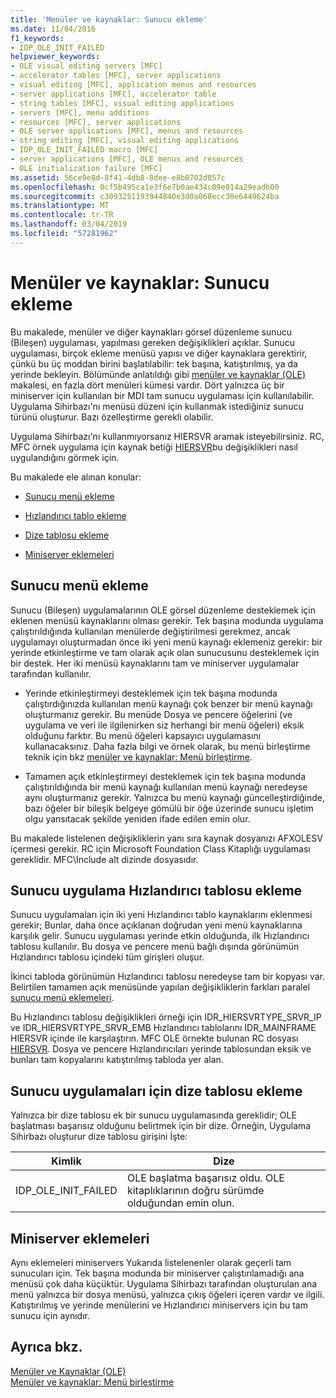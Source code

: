 ```yaml
---
title: 'Menüler ve kaynaklar: Sunucu ekleme'
ms.date: 11/04/2016
f1_keywords:
- IDP_OLE_INIT_FAILED
helpviewer_keywords:
- OLE visual editing servers [MFC]
- accelerator tables [MFC], server applications
- visual editing [MFC], application menus and resources
- server applications [MFC], accelerator table
- string tables [MFC], visual editing applications
- servers [MFC], menu additions
- resources [MFC], server applications
- OLE server applications [MFC], menus and resources
- string editing [MFC], visual editing applications
- IDP_OLE_INIT_FAILED macro [MFC]
- server applications [MFC], OLE menus and resources
- OLE initialization failure [MFC]
ms.assetid: 56ce9e8d-8f41-4db8-8dee-e8b0702d057c
ms.openlocfilehash: 0cf5b495ca1e3f6e7b0ae434c09e014a29eadb00
ms.sourcegitcommit: c3093251193944840e3d0a068ecc30e6449624ba
ms.translationtype: MT
ms.contentlocale: tr-TR
ms.lasthandoff: 03/04/2019
ms.locfileid: "57281962"
---
```

# <a name="menus-and-resources-server-additions"></a>Menüler ve kaynaklar: Sunucu ekleme

Bu makalede, menüler ve diğer kaynakları görsel düzenleme sunucu (Bileşen) uygulaması, yapılması gereken değişiklikleri açıklar. Sunucu uygulaması, birçok ekleme menüsü yapısı ve diğer kaynaklara gerektirir, çünkü bu üç moddan birini başlatılabilir: tek başına, katıştırılmış, ya da yerinde bekleyin. Bölümünde anlatıldığı gibi [menüler ve kaynaklar (OLE)](../mfc/menus-and-resources-ole.md) makalesi, en fazla dört menüleri kümesi vardır. Dört yalnızca üç bir miniserver için kullanılan bir MDI tam sunucu uygulaması için kullanılabilir. Uygulama Sihirbazı'nı menüsü düzeni için kullanmak istediğiniz sunucu türünü oluşturur. Bazı özelleştirme gerekli olabilir.

Uygulama Sihirbazı'nı kullanmıyorsanız HIERSVR aramak isteyebilirsiniz. RC, MFC örnek uygulama için kaynak betiği [HIERSVR](../visual-cpp-samples.md)bu değişiklikleri nasıl uygulandığını görmek için.

Bu makalede ele alınan konular:

- [Sunucu menü ekleme](#_core_server_menu_additions)

- [Hızlandırıcı tablo ekleme](#_core_server_application_accelerator_table_additions)

- [Dize tablosu ekleme](../mfc/menus-and-resources-container-additions.md)

- [Miniserver eklemeleri](#_core_mini.2d.server_additions)

##  <a name="_core_server_menu_additions"></a> Sunucu menü ekleme

Sunucu (Bileşen) uygulamalarının OLE görsel düzenleme desteklemek için eklenen menüsü kaynaklarını olması gerekir. Tek başına modunda uygulama çalıştırıldığında kullanılan menülerde değiştirilmesi gerekmez, ancak uygulamayı oluşturmadan önce iki yeni menü kaynağı eklemeniz gerekir: bir yerinde etkinleştirme ve tam olarak açık olan sunucusunu desteklemek için bir destek. Her iki menüsü kaynaklarını tam ve miniserver uygulamalar tarafından kullanılır.

- Yerinde etkinleştirmeyi desteklemek için tek başına modunda çalıştırdığınızda kullanılan menü kaynağı çok benzer bir menü kaynağı oluşturmanız gerekir. Bu menüde Dosya ve pencere öğelerini (ve uygulama ve veri ile ilgilenirken siz herhangi bir menü öğeleri) eksik olduğunu farktır. Bu menü öğeleri kapsayıcı uygulamasını kullanacaksınız. Daha fazla bilgi ve örnek olarak, bu menü birleştirme teknik için bkz [menüler ve kaynaklar: Menü birleştirme](../mfc/menus-and-resources-menu-merging.md).

- Tamamen açık etkinleştirmeyi desteklemek için tek başına modunda çalıştırıldığında bir menü kaynağı kullanılan menü kaynağı neredeyse aynı oluşturmanız gerekir. Yalnızca bu menü kaynağı güncelleştirdiğinde, bazı öğeler bir bileşik belgeye gömülü bir öğe üzerinde sunucu işletim olgu yansıtacak şekilde yeniden ifade edilen emin olur.

Bu makalede listelenen değişikliklerin yanı sıra kaynak dosyanızı AFXOLESV içermesi gerekir. RC için Microsoft Foundation Class Kitaplığı uygulaması gereklidir. MFC\Include alt dizinde dosyasıdır.

##  <a name="_core_server_application_accelerator_table_additions"></a> Sunucu uygulama Hızlandırıcı tablosu ekleme

Sunucu uygulamaları için iki yeni Hızlandırıcı tablo kaynaklarını eklenmesi gerekir; Bunlar, daha önce açıklanan doğrudan yeni menü kaynaklarına karşılık gelir. Sunucu uygulaması yerinde etkin olduğunda, ilk Hızlandırıcı tablosu kullanılır. Bu dosya ve pencere menü bağlı dışında görünümün Hızlandırıcı tablosu içindeki tüm girişleri oluşur.

İkinci tabloda görünümün Hızlandırıcı tablosu neredeyse tam bir kopyası var. Belirtilen tamamen açık menüsünde yapılan değişikliklerin farkları paralel [sunucu menü eklemeleri](#_core_server_menu_additions).

Bu Hızlandırıcı tablosu değişiklikleri örneği için IDR_HIERSVRTYPE_SRVR_IP ve IDR_HIERSVRTYPE_SRVR_EMB Hızlandırıcı tablolarını IDR_MAINFRAME HIERSVR içinde ile karşılaştırın. MFC OLE örnekte bulunan RC dosyası [HIERSVR](../visual-cpp-samples.md). Dosya ve pencere Hızlandırıcıları yerinde tablosundan eksik ve bunları tam kopyalarını katıştırılmış tabloda yer alan.

##  <a name="_core_string_table_additions_for_server_applications"></a> Sunucu uygulamaları için dize tablosu ekleme

Yalnızca bir dize tablosu ek bir sunucu uygulamasında gereklidir; OLE başlatması başarısız olduğunu belirtmek için bir dize. Örneğin, Uygulama Sihirbazı oluşturur dize tablosu girişini İşte:

|Kimlik|Dize|
|--------|------------|
|IDP_OLE_INIT_FAILED|OLE başlatma başarısız oldu. OLE kitaplıklarının doğru sürümde olduğundan emin olun.|

##  <a name="_core_mini.2d.server_additions"></a> Miniserver eklemeleri

Aynı eklemeleri miniservers Yukarıda listelenenler olarak geçerli tam sunucuları için. Tek başına modunda bir miniserver çalıştırılamadığı ana menüsü çok daha küçüktür. Uygulama Sihirbazı tarafından oluşturulan ana menü yalnızca bir dosya menüsü, yalnızca çıkış öğeleri içeren vardır ve ilgili. Katıştırılmış ve yerinde menülerini ve Hızlandırıcı miniservers için bu tam sunucu için aynıdır.

## <a name="see-also"></a>Ayrıca bkz.

[Menüler ve Kaynaklar (OLE)](../mfc/menus-and-resources-ole.md)<br/>
[Menüler ve kaynaklar: Menü birleştirme](../mfc/menus-and-resources-menu-merging.md)
